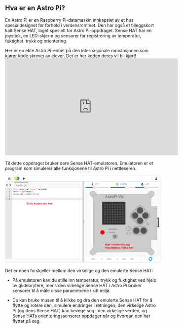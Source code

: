 ## Hva er en Astro Pi?

En Astro Pi er en Raspberry Pi-datamaskin innkapslet av et hus spesialdesignet for forhold i verdensrommet. Den har også et tilleggskort kalt Sense HAT, laget spesielt for Astro Pi-oppdraget. Sense HAT har en joystick, en LED-skjerm og sensorer for registrering av temperatur, fuktighet, trykk og orientering.

Her er en ekte Astro Pi-enhet på den internasjonale romstasjonen som kjører kode skrevet av elever. Det er her koden deres vil bli kjørt! <iframe width="560" height="315" src="https://www.youtube.com/embed/4ykbAJeGPMM" frameborder="0" allow="accelerometer; autoplay; encrypted-media; gyroscope; picture-in-picture" allowfullscreen mark="crwd-mark"></iframe> 

>

Til dette oppdraget bruker dere Sense HAT-emulatoren. Emulatoren er et program som simulerer alle funksjonene til Astro Pi i nettleseren.

![Sense HAT-emulator](images/sense-hat-emulator.png)

Det er noen forskjeller mellom den virkelige og den emulerte Sense HAT:

- På emulatoren kan du stille inn temperatur, trykk og fuktighet ved hjelp av glidebrytere, mens den virkelige Sense HAT i Astro Pi bruker sensorer til å måle disse parametrene i sitt miljø.

- Du kan bruke musen til å klikke og dra den emulerte Sense HAT for å flytte og rotere den, simulere endringer i retningen; den virkelige Astro Pi (og dens Sense HAT) kan bevege seg i den virkelige verden, og Sense HATs orienteringssensorer oppdager når og hvordan den har flyttet på seg.